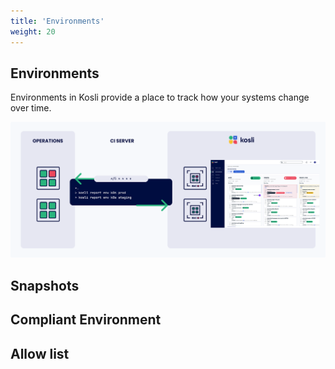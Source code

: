 ```yaml
---
title: 'Environments'
weight: 20
---
```


## Environments

Environments in Kosli provide a place to track how your systems change over time.

![Diagram of Environment Reporting](/images/environments.svg)

## Snapshots

## Compliant Environment

## Allow list



